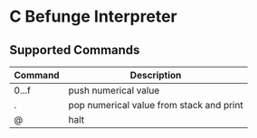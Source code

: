 # C Befunge Interpreter

## Supported Commands

| Command | Description                               |
| ------- | ----------------------------------------- |
| 0...f   | push numerical value                      |
| .       | pop numerical value from stack and print  |
| @       | halt                                      |
